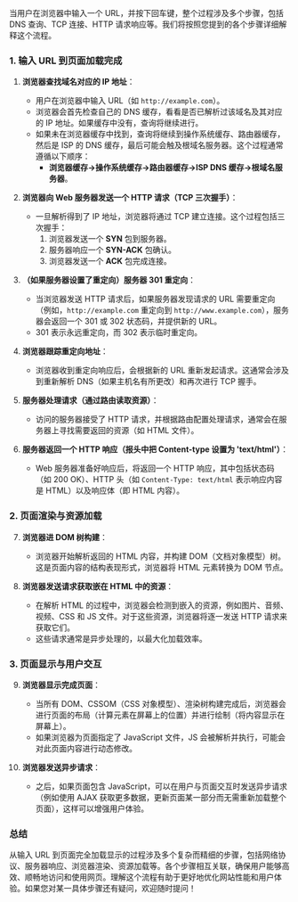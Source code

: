 当用户在浏览器中输入一个 URL，并按下回车键，整个过程涉及多个步骤，包括 DNS 查询、TCP 连接、HTTP 请求响应等。我们将按照您提到的各个步骤详细解释这个流程。

### 1. 输入 URL 到页面加载完成

1. **浏览器查找域名对应的 IP 地址**：
   - 用户在浏览器中输入 URL（如 `http://example.com`）。
   - 浏览器会首先检查自己的 DNS 缓存，看看是否已解析过该域名及其对应的 IP 地址。如果缓存中没有，查询将继续进行。
   - 如果未在浏览器缓存中找到，查询将继续到操作系统缓存、路由器缓存，然后是 ISP 的 DNS 缓存，最后可能会触及根域名服务器。这个过程通常遵循以下顺序：
     - **浏览器缓存→操作系统缓存→路由器缓存→ISP DNS 缓存→根域名服务器**。

2. **浏览器向 Web 服务器发送一个 HTTP 请求（TCP 三次握手）**：
   - 一旦解析得到了 IP 地址，浏览器将通过 TCP 建立连接。这个过程包括三次握手：
     1. 浏览器发送一个 **SYN** 包到服务器。
     2. 服务器响应一个 **SYN-ACK** 包确认。
     3. 浏览器发送一个 **ACK** 包完成连接。

3. **（如果服务器设置了重定向）服务器 301 重定向**：
   - 当浏览器发送 HTTP 请求后，如果服务器发现请求的 URL 需要重定向（例如，`http://example.com` 重定向到 `http://www.example.com`），服务器会返回一个 301 或 302 状态码，并提供新的 URL。
   - 301 表示永远重定向，而 302 表示临时重定向。

4. **浏览器跟踪重定向地址**：
   - 浏览器收到重定向响应后，会根据新的 URL 重新发起请求。这通常会涉及到重新解析 DNS（如果主机名有所更改）和再次进行 TCP 握手。

5. **服务器处理请求（通过路由读取资源）**：
   - 访问的服务器接受了 HTTP 请求，并根据路由配置处理请求，通常会在服务器上寻找需要返回的资源（如 HTML 文件）。

6. **服务器返回一个 HTTP 响应（报头中把 Content-type 设置为 'text/html'）**：
   - Web 服务器准备好响应后，将返回一个 HTTP 响应，其中包括状态码（如 200 OK）、HTTP 头（如 `Content-Type: text/html` 表示响应内容是 HTML）以及响应体（即 HTML 内容）。

### 2. 页面渲染与资源加载

7. **浏览器进 DOM 树构建**：
   - 浏览器开始解析返回的 HTML 内容，并构建 DOM（文档对象模型）树。这是页面内容的结构表现形式，浏览器将 HTML 元素转换为 DOM 节点。

8. **浏览器发送请求获取嵌在 HTML 中的资源**：
   - 在解析 HTML 的过程中，浏览器会检测到嵌入的资源，例如图片、音频、视频、CSS 和 JS 文件。对于这些资源，浏览器将逐一发送 HTTP 请求来获取它们。
   - 这些请求通常是异步处理的，以最大化加载效率。

### 3. 页面显示与用户交互

9. **浏览器显示完成页面**：
   - 当所有 DOM、CSSOM（CSS 对象模型）、渲染树构建完成后，浏览器会进行页面的布局（计算元素在屏幕上的位置）并进行绘制（将内容显示在屏幕上）。
   - 如果浏览器为页面指定了 JavaScript 文件，JS 会被解析并执行，可能会对此页面内容进行动态修改。

10. **浏览器发送异步请求**：
    - 之后，如果页面包含 JavaScript，可以在用户与页面交互时发送异步请求（例如使用 AJAX 获取更多数据，更新页面某一部分而无需重新加载整个页面），这样可以增强用户体验。

### 总结

从输入 URL 到页面完全加载显示的过程涉及多个复杂而精细的步骤，包括网络协议、服务器响应、浏览器渲染、资源加载等。各个步骤相互关联，确保用户能够高效、顺畅地访问和使用网页。理解这个流程有助于更好地优化网站性能和用户体验。如果您对某一具体步骤还有疑问，欢迎随时提问！
